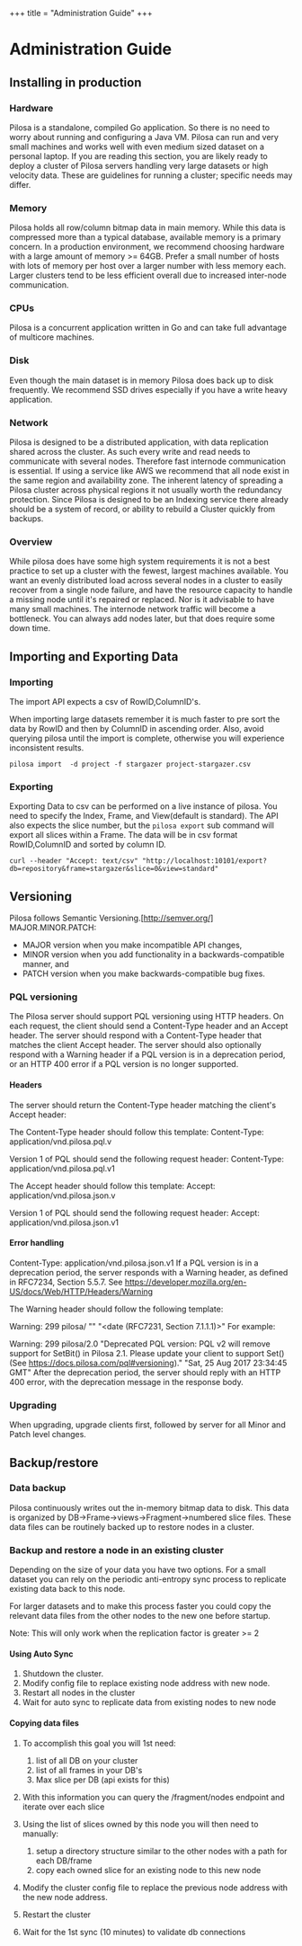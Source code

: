 +++
title = "Administration Guide"
+++

# Administration Guide

## Installing in production

### Hardware

Pilosa is a standalone, compiled Go application. So there is no need to worry about running and configuring a Java VM. Pilosa can run and very small machines and works well with even medium sized dataset on a personal laptop. If you are reading this section, you are likely ready to deploy a cluster of Pilosa servers handling very large datasets or high velocity data. These are guidelines for running a cluster; specific needs may differ.

### Memory

Pilosa holds all row/column bitmap data in main memory. While this data is compressed more than a typical database, available memory is a primary concern.  In a production environment, we recommend choosing hardware with a large amount of memory >= 64GB.  Prefer a small number of hosts with lots of memory per host over a larger number with less memory each. Larger clusters tend to be less efficient overall due to increased inter-node communication.

### CPUs

Pilosa is a concurrent application written in Go and can take full advantage of multicore machines.

### Disk

Even though the main dataset is in memory Pilosa does back up to disk frequently.  We recommend SSD drives especially if you have a write heavy application.

### Network

Pilosa is designed to be a distributed application, with data replication shared across the cluster.  As such every write and read needs to communicate with several nodes.  Therefore fast internode communication is essential. If using a service like AWS we recommend that all node exist in the same region and availability zone.  The inherent latency of spreading a Pilosa cluster across physical regions it not usually worth the redundancy protection.  Since Pilosa is designed to be an Indexing service there already should be a system of record, or ability to rebuild a Cluster quickly from backups.

### Overview

While pilosa does have some high system requirements it is not a best practice to set up a cluster with the fewest, largest machines available.  You want an evenly distributed load across several nodes in a cluster to easily recover from a single node failure, and have the resource capacity to handle a missing node until it's repaired or replaced.   Nor is it advisable to have many small machines.  The internode network traffic will become a bottleneck.  You can always add nodes later, but that does require some down time.

## Importing and Exporting Data

### Importing

The import API expects a csv of RowID,ColumnID's.

When importing large datasets remember it is much faster to pre sort the data by RowID and then by ColumnID in ascending order. Also, avoid querying pilosa until the import is complete, otherwise you will experience inconsistent results.
```
pilosa import  -d project -f stargazer project-stargazer.csv
```

### Exporting

Exporting Data to csv can be performed on a live instance of pilosa. You need to specify the Index, Frame, and View(default is standard). The API also expects the slice number, but the `pilosa export` sub command will export all slices within a Frame. The data will be in csv format RowID,ColumnID and sorted by column ID.
```
curl --header "Accept: text/csv" "http://localhost:10101/export?db=repository&frame=stargazer&slice=0&view=standard"
```

## Versioning

Pilosa follows Semantic Versioning.[http://semver.org/] 
MAJOR.MINOR.PATCH:

* MAJOR version when you make incompatible API changes,
* MINOR version when you add functionality in a backwards-compatible manner, and
* PATCH version when you make backwards-compatible bug fixes.

### PQL versioning

The Pilosa server should support PQL versioning using HTTP headers. On each request, the client should send a Content-Type header and an Accept header. The server should respond with a Content-Type header that matches the client Accept header. The server should also optionally respond with a Warning header if a PQL version is in a deprecation period, or an HTTP 400 error if a PQL version is no longer supported.

#### Headers

The server should return the Content-Type header matching the client's Accept header:

The Content-Type header should follow this template:
Content-Type: application/vnd.pilosa.pql.v<version>

Version 1 of PQL should send the following request header:
Content-Type: application/vnd.pilosa.pql.v1

The Accept header should follow this template:
Accept: application/vnd.pilosa.json.v<version>

Version 1 of PQL should send the following request header:
Accept: application/vnd.pilosa.json.v1

#### Error handling

Content-Type: application/vnd.pilosa.json.v1
If a PQL version is in a deprecation period, the server responds with a Warning header, as defined in RFC7234, Section 5.5.7. See https://developer.mozilla.org/en-US/docs/Web/HTTP/Headers/Warning

The Warning header should follow the following template:

Warning: 299 pilosa/<pilosa-version> "<Deprecation message>" "<date (RFC7231, Section 7.1.1.1)>"
For example:

Warning: 299 pilosa/2.0 "Deprecated PQL version: PQL v2 will remove support for SetBit() in Pilosa 2.1. Please update your client to support Set() (See https://docs.pilosa.com/pql#versioning)." "Sat, 25 Aug 2017 23:34:45 GMT"
After the deprecation period, the server should reply with an HTTP 400 error, with the deprecation message in the response body.

### Upgrading

When upgrading, upgrade clients first, followed by server for all Minor and Patch level changes.

## Backup/restore

### Data backup

Pilosa continuously writes out the in-memory bitmap data to disk.  This data is organized by DB->Frame->views->Fragment->numbered slice files.  These data files can be routinely backed up to restore nodes in a cluster.

### Backup and restore a node in an existing cluster

Depending on the size of your data you have two options.  For a small dataset you can rely on the periodic anti-entropy sync process to replicate existing data back to this node.

For larger datasets and to make this process faster you could copy the relevant data files from the other nodes to the new one before startup.

Note: This will only work when the replication factor is greater >= 2

#### Using Auto Sync

1. Shutdown the cluster.
2. Modify config file to replace existing node address with new node.
3. Restart all nodes in the cluster
4. Wait for auto sync to replicate data from existing nodes to new node

#### Copying data files

1. To accomplish this goal you will 1st need:
    1. list of all DB on your cluster
    1. list of all frames in your DB's
    1. Max slice per DB (api exists for this)

2. With this information you can query the /fragment/nodes endpoint and iterate over each slice
3. Using the list of slices owned by this node you will then need to manually:
    1. setup a directory structure similar to the other nodes with a path for each DB/frame
    1. copy each owned slice for an existing node to this new node
4. Modify the cluster config file to replace the previous node address with the new node address.
5. Restart the cluster
6. Wait for the 1st sync (10 minutes) to validate db connections
